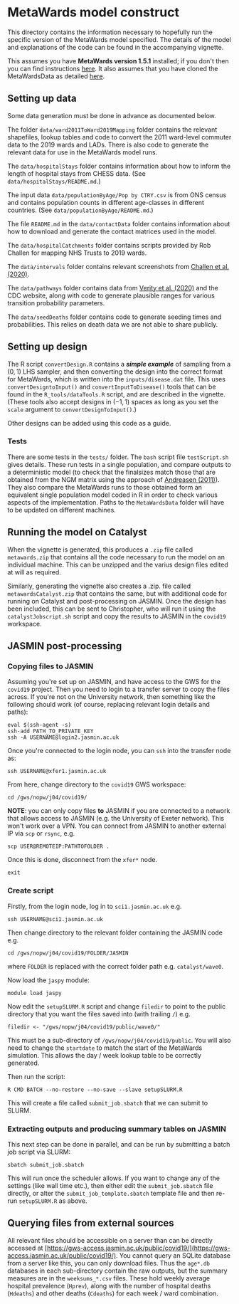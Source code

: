 # MetaWards model construct

This directory contains the information necessary to hopefully run the
specific version of the MetaWards model specified. The details of the model
and explanations of the code can be found in the accompanying vignette.

This assumes you have **MetaWards version 1.5.1** installed; if you don't then
you can find instructions [here](https://metawards.org/install.html). It also
assumes that you have cloned the MetaWardsData as detailed 
[here](https://metawards.org/model_data.html).

## Setting up data

Some data generation must be done in advance as documented below.

The folder `data/ward2011ToWard2019Mapping` folder contains 
the relevant shapefiles, lookup tables and code to convert
the 2011 ward-level commuter data to the 2019 wards and LADs. There is also
code to generate the relevant data for use in the MetaWards model runs.

The `data/hospitalStays` folder contains information about
how to inform the length of hospital stays from CHESS data. (See `data/hospitalStays/README.md`.)

The input data `data/populationByAge/Pop by CTRY.csv` is from ONS census and contains 
population counts in different age-classes in different countries. (See `data/populationByAge/README.md`.)

The file `README.md` in the `data/contactData` folder contains information about
how to download and generate the contact matrices used in the model.

The `data/hospitalCatchments` folder contains scripts provided by Rob Challen for mapping
NHS Trusts to 2019 wards.

The `data/intervals` folder contains relevant screenshots from [Challen et al. (2020)](https://www.medrxiv.org/content/10.1101/2020.11.17.20231548v2).

The `data/pathways` folder contains data from [Verity et al. (2020)](https://www.thelancet.com/journals/laninf/article/PIIS1473-3099(20)30243-7/fulltext)
and the CDC website, along with code to generate plausible ranges for various
transition probability parameters.

The `data/seedDeaths` folder contains code to generate seeding times and probabilities.
This relies on death data we are not able to share publicly.

## Setting up design

The R script `convertDesign.R` contains a ***simple example*** of sampling
from a $(0, 1)$ LHS sampler, and then converting the design into
the correct format for MetaWards, which is written into the `inputs/disease.dat`
file. This uses `convertDesigntoInput()` and `convertInputToDisease()` tools
that can be found in the `R_tools/dataTools.R` script, and are described in the
vignette. (These tools also accept designs in $(-1, 1)$ spaces as long as you
set the `scale` argument to `convertDesignToInput()`.)

Other designs can be added using this code as a guide.

### Tests

There are some tests in the `tests/` folder. The `bash` script file `testScript.sh`
gives details. These run tests in a single population, and compare outputs to a deterministic
model (to check that the finalsizes match those that are obtained from the NGM matrix
using the approach of [Andreasen (2011)](https://link.springer.com/article/10.1007%2Fs11538-010-9623-3)). 
They also compare the MetaWards runs to those obtained form an equivalent single
population model coded in R in order to check various aspects of the implementation. 
Paths to the `MetaWardsData` folder will have to be updated on different machines.

## Running the model on Catalyst

When the vignette is generated, this produces a `.zip` file called `metawards.zip` that
contains all the code necessary to run the model on an individual machine. This can be unzipped
and the varius design files edited at will as required.

Similarly, generating the vignette also creates a .zip. file called `metawardsCatalyst.zip`
that contains the same, but with additional code for running on Catalyst and post-processing
on JASMIN. Once the design has been included, this can be sent to Christopher, who will run it 
using the `catalystJobscript.sh` script and copy the results to JASMIN in the `covid19` workspace. 

## JASMIN post-processing

### Copying files to JASMIN

Assuming you're set up on JASMIN, and have access to the GWS for the `covid19`
project. Then you need to login to a transfer server to copy the files across.
If you're not on the University network, then something like the following should 
work (of course, replacing relevant login details and paths):

```
eval $(ssh-agent -s)
ssh-add PATH_TO_PRIVATE_KEY
ssh -A USERNAME@login2.jasmin.ac.uk
```

Once you're connected to the login node, you can `ssh` into the transfer node as:

```
ssh USERNAME@xfer1.jasmin.ac.uk
```

From here, change directory to the `covid19` GWS workspace:

```
cd /gws/nopw/j04/covid19/
```

**NOTE**: you can only copy files **to** JASMIN if you are connected to a network that
allows access to JASMIN (e.g. the University of Exeter network). This won't work
over a VPN. You can connect from JASMIN to another external IP via `scp` or `rsync`, e.g.

```
scp USER@REMOTEIP:PATHTOFOLDER .
```

Once this is done, disconnect from the `xfer*` node.

```
exit
```

### Create script

Firstly, from the login node, log in to `sci1.jasmin.ac.uk` e.g.

```
ssh USERNAME@sci1.jasmin.ac.uk
```

Then change directory to the relevant folder containing the JASMIN code e.g.

```
cd /gws/nopw/j04/covid19/FOLDER/JASMIN
```

where `FOLDER` is replaced with the correct folder path e.g. `catalyst/wave0`.

Now load the `jaspy` module:

```
module load jaspy
```

Now edit the `setupSLURM.R` script and change `filedir` to point to the public
directory that you want the files saved into (with trailing `/`) e.g.

```
filedir <- "/gws/nopw/j04/covid19/public/wave0/"
```

This must be a sub-directory of `/gws/nopw/j04/covid19/public`. You will also need
to change the `startdate` to match the start of the MetaWards simulation. This allows
the day / week lookup table to be correctly generated.

Then run the script:

```
R CMD BATCH --no-restore --no-save --slave setupSLURM.R
```

This will create a file called `submit_job.sbatch` that we can submit to SLURM. 

### Extracting outputs and producing summary tables on JASMIN

This next step can be done in parallel, and can be run by submitting a batch
job script via SLURM:

```
sbatch submit_job.sbatch
```

This will run once the scheduler allows. If you want to change any of the settings (like
wall time etc.), then either edit the `submit_job.sbatch` file directly,
or alter the `submit_job_template.sbatch` template file and then re-run `setupSLURM.R` as
above.

## Querying files from external sources

All relevant files should be accessible on a server than can be directly accessed
at [https://gws-access.jasmin.ac.uk/public/covid19/](https://gws-access.jasmin.ac.uk/public/covid19/). You cannot query an SQLite database from a server like this, you can only
download files. Thus the `age*.db` databases in each sub-directory contain the
raw outputs, but the summary measures are in the `weeksums_*.csv` files. These hold 
weekly average hospital prevalence (`Hprev`), along with the number of hospital deaths
(`Hdeaths`) and other deaths (`Cdeaths`) for each week / ward combination.

